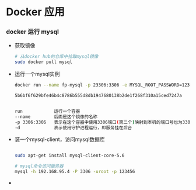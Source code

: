 #  Docker 应用



### docker 运行 mysql

- 获取镜像

  ```bash
  # 从docker hub的仓库中拉取mysql镜像
  sudo docker pull mysql
  ```

- 运行一个mysql实例

  ```bash
  docker run --name fp-mysql -p 23306:3306 -e MYSQL_ROOT_PASSWORD=123456 -d mysql:5.6
  
  5b6bf6f629bfe46b4c8786b555d8db1947680138b2de1f268f310a15ced7247a
  
  
  run            运行一个容器
  --name         后面是这个镜像的名称
  -p 3306:3306   表示在这个容器中使用3306端口(第二个)映射到本机的端口号也为3306(第一个)
  -d             表示使用守护进程运行，即服务挂在后台
  
  ```

- 装一个mysql-client，访问mysql数据库

  ```bash
  
  sudo apt-get install mysql-client-core-5.6
  
  # mysql命令访问服务器
  mysql -h 192.168.95.4 -P 3306 -uroot -p 123456
  ```

- 

